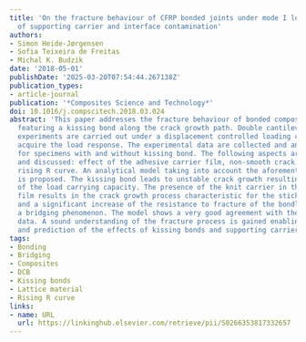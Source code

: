 ```yaml
---
title: 'On the fracture behaviour of CFRP bonded joints under mode I loading: Effect
  of supporting carrier and interface contamination'
authors:
- Simon Heide-Jørgensen
- Sofia Teixeira de Freitas
- Michal K. Budzik
date: '2018-05-01'
publishDate: '2025-03-20T07:54:44.267138Z'
publication_types:
- article-journal
publication: '*Composites Science and Technology*'
doi: 10.1016/j.compscitech.2018.03.024
abstract: 'This paper addresses the fracture behaviour of bonded composite plates
  featuring a kissing bond along the crack growth path. Double cantilever beam (DCB)
  experiments are carried out under a displacement controlled loading condition to
  acquire the load response. The experimental data are collected and analysed analytically
  for specimens with and without kissing bond. The following aspects are observed
  and discussed: effect of the adhesive carrier film, non-smooth crack growth and
  rising R curve. An analytical model taking into account the aforementioned effects
  is proposed. The kissing bond leads to unstable crack growth resulting in a loss
  of the load carrying capacity. The presence of the knit carrier in the adhesive
  film results in the crack growth process characteristic for the stick-slip phenomena
  and a significant increase of the resistance to fracture of the bondline by triggering
  a bridging phenomenon. The model shows a very good agreement with the experimental
  data. A sound understanding of the fracture process is gained enabling analysis
  and prediction of the effects of kissing bonds and supporting carrier.'
tags:
- Bonding
- Bridging
- Composites
- DCB
- Kissing bonds
- Lattice material
- Rising R curve
links:
- name: URL
  url: https://linkinghub.elsevier.com/retrieve/pii/S0266353817332657
---
```

